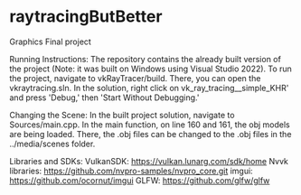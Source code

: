 # raytracingButBetter
Graphics Final project

Running Instructions:
The repository contains the already built version of the project (Note: it was built on Windows using Visual Studio 2022). To run the project, navigate to vkRayTracer/build. There, you can open the vkraytracing.sln. In the solution, right click on vk_ray_tracing__simple_KHR' and press 'Debug,' then 'Start Without Debugging.'

Changing the Scene:
In the built project solution, navigate to Sources/main.cpp. In the main function, on line 160 and 161, the obj models are being loaded. There, the .obj files can be changed to the .obj files in the ../media/scenes folder.

Libraries and SDKs:
VulkanSDK: https://vulkan.lunarg.com/sdk/home
Nvvk libraries: https://github.com/nvpro-samples/nvpro_core.git
imgui: https://github.com/ocornut/imgui
GLFW: https://github.com/glfw/glfw